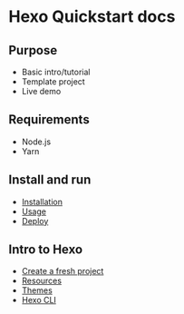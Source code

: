 # Hexo Quickstart docs


## Purpose

- Basic intro/tutorial
- Template project
- Live demo


## Requirements

- Node.js
- Yarn


## Install and run

- [Installation](installation.md)
- [Usage](usage.md)
- [Deploy](deploy.md)


## Intro to Hexo

- [Create a fresh project](new.md)
- [Resources](resources.md)
- [Themes](themes.md)
- [Hexo CLI](cli.md)
